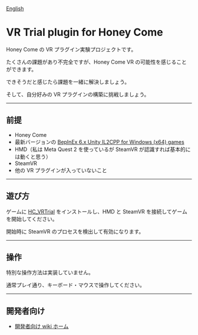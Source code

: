 [English](README.md)

# VR Trial plugin for Honey Come
Honey Come の VR プラグイン実験プロジェクトです。

たくさんの課題があり不完全ですが、Honey Come VR の可能性を感じることができます。

できそうだと感じたら課題を一緒に解決しましょう。

そして、自分好みの VR プラグインの構築に挑戦しましょう。

----

## 前提
- Honey Come
- 最新バージョンの [BepInEx 6.x Unity IL2CPP for Windows (x64) games](https://builds.bepinex.dev/projects/bepinex_be)
- HMD（私は Meta Quest 2 を使っているが SteamVR が認識すれば基本的には動くと思う）
- SteamVR
- 他の VR プラグインが入っていないこと

----

## 遊び方
ゲームに [HC_VRTrial](https://github.com/toydev/HC_VRTrial/releases) をインストールし、HMD と SteamVR を接続してゲームを開始してください。

開始時に SteamVR のプロセスを検出して有効になります。

----

## 操作
特別な操作方法は実装していません。

通常プレイ通り、キーボード・マウスで操作してください。

----

## 開発者向け

- [開発者向け wiki ホーム](https://github.com/toydev/HC_VRTrial/wiki/Home.ja) 
